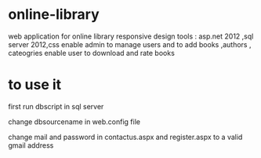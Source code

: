# online-library

  web application for online library 
responsive design
tools : asp.net 2012 ,sql server 2012,css 
enable admin to manage users and to add books ,authors , cateogries
enable user to download and rate books
# to use it 

first run dbscript in sql server


change dbsourcename in web.config file


change mail and password in contactus.aspx and register.aspx to a valid gmail address
